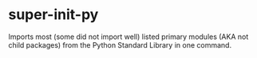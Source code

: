 # super-init-py
Imports most (some did not import well) listed primary modules (AKA not child packages) from the Python Standard Library in one command.
